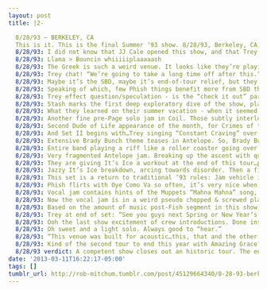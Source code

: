 ```yaml
---
layout: post
title: |2-

  8/28/93 – BERKELEY, CA
  This is it. This is the final Summer ‘93 show. 8/28/93, Berkeley, CA, William Randolph Hearst Greek Theatre. #Rosebud
  8/28/93: I did not know that JJ Cale opened this show, and that Trey & Mike sat in for “After Midnight” 6+ years before Big Cypress.
  8/28/93: Llama > Bouncin whiiiiiplaaaaash
  8/28/93: The Greek is such a weird venue. It looks like they’re playing at the Lincoln Memorial: http://bit.ly/WdesE2
  8/28/93: Trey chat! “We’re going to take a long time off after this.” A whole four months, quite the hiatus.
  8/28/93: Maybe it’s the SBD, maybe it’s end-of-tour relief, but they sound particularly crisp this night. Confident acoustic Ginseng.
  8/28/93: Speaking of which, few Phish things benefit more from SBD than Page’s Maze solo. Spin Leslie Spin!
  8/28/93: Trey effect question/speculation - is the “check it out” part of Fluffhead the first place he started using the DDL pedal?
  8/28/93: Stash marks the first deep exploratory dive of the show, placing some JJ Cale-ish soloing in an unstable environment.
  8/28/93: What they learned on their summer vacation - when it seemed like the jam was wrapping up, there’s one last relapse of dissonance.
  8/28/93: Another fine pre-Page solo jam in Coil. Those subtly interlocking parts are pretty foundational for 94’s jamming style.
  8/28/93: Second Dude of Life appearance of the month, for Crimes of the Mind again. Still a cool riff.
  8/28/93: And Set II begins with…Trey singing “Constant Craving” over the start of 2001? Oh 1993…
  8/28/93: Extensive Brady Bunch theme teases in Antelope. So, Brady Bunch and kd lang so far this set…interesting reference pool.
  8/28/93: Entire band playing a riff like a roller coaster going over a hill over and over and over again. Risky after lunch.
  8/28/93: Very fragmented Antelope jam. Breaking up the ascent with quieter, darker interludes. One sounded like deconstructed Buried Alive.
  8/28/93: They are giving It’s Ice a workout at the end of this tour…played 5 times in the last 8 shows.
  8/28/93: Jazzy It’s Ice breakdown, arcing towards disorder. Then a final secret language sampler for the year.
  8/28/93: This set is a return to traditional ‘93 rules: Jam vehicle in the third slot, Big Ball Jam, Fish song (Purple Rain).
  8/28/93: Phish flirts with Oye Como Va so often, it’s very nice when a full embrace happens (as it does in this here YEM).
  8/28/93: Vocal jam contains hints of the Muppets “Mahna Mahna” song, and now I’m shocked it doesn’t more often: http://bit.ly/14qFslE
  8/28/93: Now the vocal jam is in a weird pseudo chopped & screwed place that sounds like Timbaland on “Cry Me A River”
  8/28/93: Based on the amount of music post-Fish segment in this show, I think somebody misestimated the curfew at the Greek.
  8/28/93: Trey at end of set: “See you guys next Spring or New Year’s Eve or something.”
  8/28/93: Ooh the last show excitement of crew introductions. Done inside Daniel Saw The Stone this time around, to keep Fish busy.
  8/28/93: Oh sweet and a light solo. Always good to “hear.”
  8/28/93: “This venue was built for acoustic…this, that and the other thing.” - Trey Anastasio, sound expert.
  8/28/93: Kind of the second tour to end this year with Amazing Grace? 5/8/93 has an AC/DC Bag encore, but who’s counting.
  8/28/93 verdict: A competent show closes out an historic tour. The end of August steps back a bit on the improv, tbh. But it will be back.
date: '2013-03-11T16:22:17-05:00'
tags: []
tumblr_url: http://rob-mitchum.tumblr.com/post/45129664340/8-28-93-berkeley-ca-this-is-it-this-is-the
---
```

